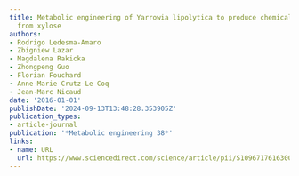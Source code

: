 ```yaml
---
title: Metabolic engineering of Yarrowia lipolytica to produce chemicals and fuels
  from xylose
authors:
- Rodrigo Ledesma-Amaro
- Zbigniew Lazar
- Magdalena Rakicka
- Zhongpeng Guo
- Florian Fouchard
- Anne-Marie Crutz-Le Coq
- Jean-Marc Nicaud
date: '2016-01-01'
publishDate: '2024-09-13T13:48:28.353905Z'
publication_types:
- article-journal
publication: '*Metabolic engineering 38*'
links:
- name: URL
  url: https://www.sciencedirect.com/science/article/pii/S1096717616300544
---
```

